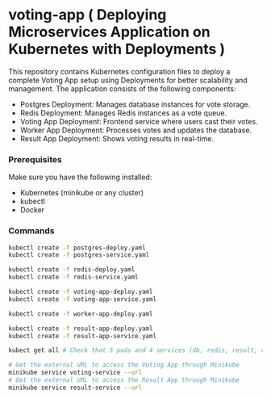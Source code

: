 # voting-app ( Deploying Microservices Application on Kubernetes with Deployments )
This repository contains Kubernetes configuration files to deploy a complete Voting App setup using Deployments for better scalability and management. 
The application consists of the following components:

- Postgres Deployment: Manages database instances for vote storage.
- Redis Deployment: Manages Redis instances as a vote queue.
- Voting App Deployment: Frontend service where users cast their votes.
- Worker App Deployment: Processes votes and updates the database.
- Result App Deployment: Shows voting results in real-time.

### Prerequisites
Make sure you have the following installed:

- Kubernetes (minikube or any cluster)
- kubectl
- Docker

### Commands
```bash
kubectl create -f postgres-deploy.yaml 
kubectl create -f postgres-service.yaml

kubectl create -f redis-deploy.yaml 
kubectl create -f redis-service.yaml

kubectl create -f voting-app-deploy.yaml 
kubectl create -f voting-app-service.yaml

kubectl create -f worker-app-deploy.yaml

kubectl create -f result-app-deploy.yaml 
kubectl create -f result-app-service.yaml

kubect get all # Check that 5 pods and 4 services (db, redis, result, voting) are running

# Get the external URL to access the Voting App through Minikube
minikube service voting-service --url
# Get the external URL to access the Result App through Minikube
minikube service result-service --url
```